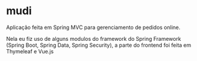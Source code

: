 # mudi
Aplicação feita em Spring MVC para gerenciamento de pedidos online.

Nela eu fiz uso de alguns modulos do framework do Spring Framework (Spring Boot, Spring Data, Spring Security), a parte do frontend foi feita em Thymeleaf e Vue.js
